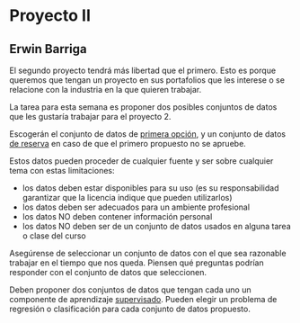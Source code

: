 # **Proyecto II**

## Erwin Barriga

El segundo proyecto tendrá más libertad que el primero. Esto es porque queremos que tengan un proyecto en sus portafolios que les interese o se relacione con la industria en la que quieren trabajar.

La tarea para esta semana es proponer dos posibles conjuntos de datos que les gustaría trabajar para el proyecto 2.  

Escogerán el conjunto de datos de <u>primera opción</u>, y un conjunto de datos <u>de reserva</u> en caso de que el primero propuesto no se apruebe.  

Estos datos pueden proceder de cualquier fuente y ser sobre cualquier tema con estas limitaciones:

* los datos deben estar disponibles para su uso (es su responsabilidad garantizar que la licencia indique que pueden utilizarlos)
* los datos deben ser adecuados para un ambiente profesional
* los datos NO deben contener información personal
* los datos NO deben ser de un conjunto de datos usados en alguna tarea o clase del curso

Asegúrense de seleccionar un conjunto de datos con el que sea razonable trabajar en el tiempo que nos queda. Piensen qué preguntas podrían responder con el conjunto de datos que seleccionen. 

Deben proponer dos conjuntos de datos que tengan cada uno un componente de aprendizaje <u>supervisado</u>. Pueden elegir un problema de regresión o clasificación para cada conjunto de datos propuesto.  